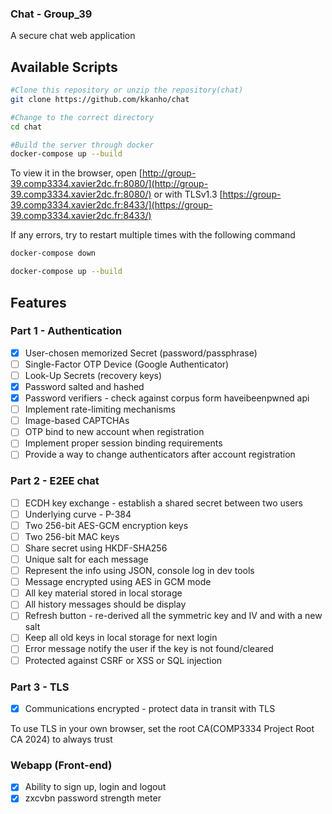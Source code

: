 ### Chat - Group_39
A secure chat web application

## Available Scripts
```sh
#Clone this repository or unzip the repository(chat)
git clone https://github.com/kkanho/chat

#Change to the correct directory
cd chat

#Build the server through docker
docker-compose up --build
```
To view it in the browser,
open [http://group-39.comp3334.xavier2dc.fr:8080/](http://group-39.comp3334.xavier2dc.fr:8080/)
or with TLSv1.3 [https://group-39.comp3334.xavier2dc.fr:8433/](https://group-39.comp3334.xavier2dc.fr:8433/)

If any errors, try to restart multiple times with the following command
```sh
docker-compose down

docker-compose up --build
```

## Features

### Part 1 - Authentication
- [x] User-chosen memorized Secret (password/passphrase)
- [ ] Single-Factor OTP Device (Google Authenticator)
- [ ] Look-Up Secrets (recovery keys)
- [x] Password salted and hashed 
- [x] Password verifiers - check against corpus form haveibeenpwned api
- [ ] Implement rate-limiting mechanisms
- [ ] Image-based CAPTCHAs
- [ ] OTP bind to new account when registration
- [ ] Implement proper session binding requirements
- [ ] Provide a way to change authenticators after account registration
### Part 2 - E2EE chat
- [ ] ECDH key exchange - establish a shared secret between two users
- [ ] Underlying curve - P-384
- [ ] Two 256-bit AES-GCM encryption keys
- [ ] Two 256-bit MAC keys
- [ ] Share secret using HKDF-SHA256
- [ ] Unique salt for each message
- [ ] Represent the info using JSON, console log in dev tools
- [ ] Message encrypted using AES in GCM mode
- [ ] All key material stored in local storage
- [ ] All history messages should be display
- [ ] Refresh button - re-derived all the symmetric key and IV and with a new salt
- [ ] Keep all old keys in local storage for next login
- [ ] Error message notify the user if the key is not found/cleared
- [ ] Protected against CSRF or XSS or SQL injection

### Part 3 - TLS
- [x] Communications encrypted - protect data in transit  with TLS

To use TLS in your own browser, set the root CA(COMP3334 Project Root CA 2024) to always trust


### Webapp (Front-end)
- [x] Ability to sign up, login and logout
- [x] zxcvbn password strength meter